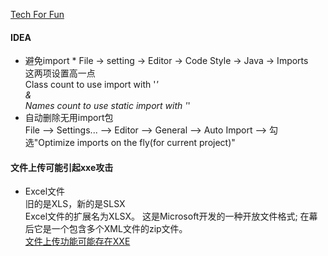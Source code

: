[Tech For Fun](http://kaelzhang81.github.io/)

#### IDEA
  * 避免import *
    File -> setting -> Editor -> Code Style -> Java -> Imports  
    这两项设置高一点  
    Class count to use import with '*'  
    &  
    Names count to use static import with '*'
  * 自动删除无用import包  
    File --> Settings... --> Editor --> General --> Auto Import --> 勾选"Optimize imports on the fly(for current project)"

#### 文件上传可能引起xxe攻击
  * Excel文件  
    旧的是XLS，新的是SLSX  
    Excel文件的扩展名为XLSX。 这是Microsoft开发的一种开放文件格式; 在幕后它是一个包含多个XML文件的zip文件。  
    [文件上传功能可能存在XXE](https://blog.csdn.net/qq_36093477/article/details/82849631)
